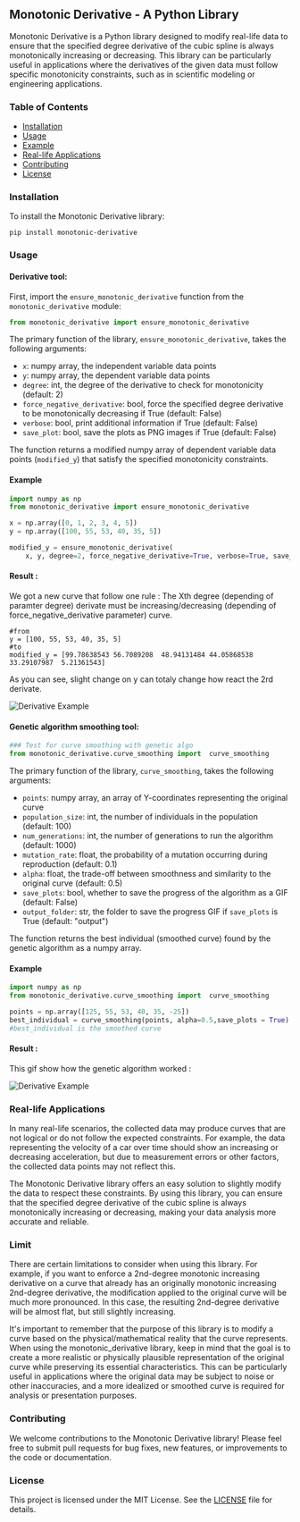 ## Monotonic Derivative - A Python Library

Monotonic Derivative is a Python library designed to modify real-life data to ensure that the specified degree derivative of the cubic spline is always monotonically increasing or decreasing. This library can be particularly useful in applications where the derivatives of the given data must follow specific monotonicity constraints, such as in scientific modeling or engineering applications.

### Table of Contents

- [Installation](#installation)
- [Usage](#usage)
- [Example](#example)
- [Real-life Applications](#real-life-applications)
- [Contributing](#contributing)
- [License](#license)

### Installation

To install the Monotonic Derivative library:

```
pip install monotonic-derivative
```

### Usage

#### Derivative tool:

First, import the `ensure_monotonic_derivative` function from the `monotonic_derivative` module:

```python
from monotonic_derivative import ensure_monotonic_derivative
```

The primary function of the library, `ensure_monotonic_derivative`, takes the following arguments:

- `x`: numpy array, the independent variable data points
- `y`: numpy array, the dependent variable data points
- `degree`: int, the degree of the derivative to check for monotonicity (default: 2)
- `force_negative_derivative`: bool, force the specified degree derivative to be monotonically decreasing if True (default: False)
- `verbose`: bool, print additional information if True (default: False)
- `save_plot`: bool, save the plots as PNG images if True (default: False)

The function returns a modified numpy array of dependent variable data points (`modified_y`) that satisfy the specified monotonicity constraints.

#### Example

```python
import numpy as np
from monotonic_derivative import ensure_monotonic_derivative

x = np.array([0, 1, 2, 3, 4, 5])
y = np.array([100, 55, 53, 40, 35, 5])

modified_y = ensure_monotonic_derivative(
    x, y, degree=2, force_negative_derivative=True, verbose=True, save_plot=True)
```

#### Result :

We got a new curve that follow one rule : The Xth degree (depending of paramter degree) derivate must be increasing/decreasing (depending of force_negative_derivative parameter) curve.

```
#from
y = [100, 55, 53, 40, 35, 5]
#to
modified_y = [99.78638543 56.7089208  48.94131484 44.05868538 33.29107987  5.21361543]
```

As you can see, slight change on y can totaly change how react the 2rd derivate.

![Derivative Example](./images/derivative.png)

#### Genetic algorithm smoothing tool:

```python
### Test for curve smoothing with genetic algo
from monotonic_derivative.curve_smoothing import  curve_smoothing
```

The primary function of the library, `curve_smoothing`, takes the following arguments:

- `points`: numpy array, an array of Y-coordinates representing the original curve
- `population_size`: int, the number of individuals in the population (default: 100)
- `num_generations`: int, the number of generations to run the algorithm (default: 1000)
- `mutation_rate`: float, the probability of a mutation occurring during reproduction (default: 0.1)
- `alpha`: float, the trade-off between smoothness and similarity to the original curve (default: 0.5)
- `save_plots`: bool, whether to save the progress of the algorithm as a GIF (default: False)
- `output_folder`: str, the folder to save the progress GIF if `save_plots` is True (default: "output")

The function returns the best individual (smoothed curve) found by the genetic algorithm as a numpy array.

#### Example

```python
import numpy as np
from monotonic_derivative.curve_smoothing import  curve_smoothing

points = np.array([125, 55, 53, 40, 35, -25])
best_individual = curve_smoothing(points, alpha=0.5,save_plots = True)
#best_individual is the smoothed curve
```

#### Result :

This gif show how the genetic algorithm worked :

![Derivative Example](./images/progress.gif)

### Real-life Applications

In many real-life scenarios, the collected data may produce curves that are not logical or do not follow the expected constraints. For example, the data representing the velocity of a car over time should show an increasing or decreasing acceleration, but due to measurement errors or other factors, the collected data points may not reflect this.

The Monotonic Derivative library offers an easy solution to slightly modify the data to respect these constraints. By using this library, you can ensure that the specified degree derivative of the cubic spline is always monotonically increasing or decreasing, making your data analysis more accurate and reliable.

### Limit

There are certain limitations to consider when using this library. For example, if you want to enforce a 2nd-degree monotonic increasing derivative on a curve that already has an originally monotonic increasing 2nd-degree derivative, the modification applied to the original curve will be much more pronounced. In this case, the resulting 2nd-degree derivative will be almost flat, but still slightly increasing.

It's important to remember that the purpose of this library is to modify a curve based on the physical/mathematical reality that the curve represents. When using the monotonic_derivative library, keep in mind that the goal is to create a more realistic or physically plausible representation of the original curve while preserving its essential characteristics. This can be particularly useful in applications where the original data may be subject to noise or other inaccuracies, and a more idealized or smoothed curve is required for analysis or presentation purposes.

### Contributing

We welcome contributions to the Monotonic Derivative library! Please feel free to submit pull requests for bug fixes, new features, or improvements to the code or documentation.

### License

This project is licensed under the MIT License. See the [LICENSE](LICENSE) file for details.
